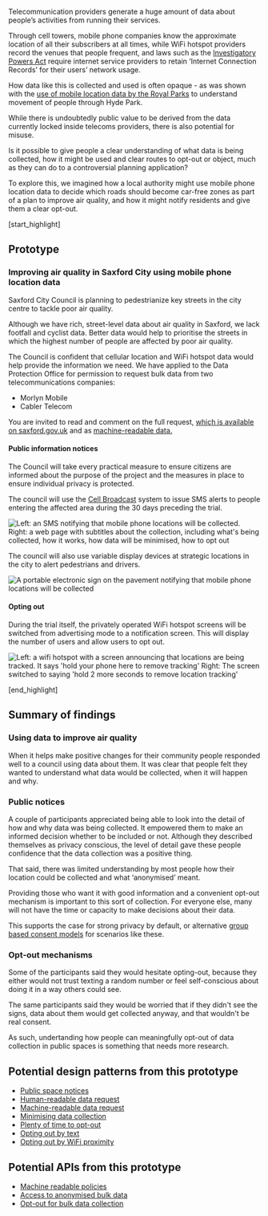 Telecommunication providers generate a huge amount of data about people&rsquo;s activities from running their services.

Through cell towers, mobile phone companies know the approximate location of all their subscribers at all times, while WiFi hotspot providers record the venues that people frequent, and laws such as the [Investigatory Powers Act](http://www.legislation.gov.uk/ukpga/2016/25/contents/enacted) require internet service providers to retain &lsquo;Internet Connection Records&rsquo; for their users&rsquo; network usage.

How data like this is collected and used is often opaque - as was shown with the [use of mobile location data by the Royal Parks](https://www.theguardian.com/world/2015/dec/25/hyde-park-visitors-tracked-mobile-phone-data-ee) to understand movement of people through Hyde Park.

While there is undoubtedly public value to be derived from the data currently locked inside telecoms providers, there is also potential for misuse.

Is it possible to give people a clear understanding of what data is being collected, how it might be used and clear routes to opt-out or object, much as they can do to a controversial planning application?

To explore this, we imagined how a local authority might use mobile phone location data to decide which roads should become car-free zones as part of a plan to improve air quality, and how it might notify residents and give them a clear opt-out.


[start_highlight]

## Prototype
### Improving air quality in Saxford City using mobile phone location data

Saxford City Council is planning to pedestrianize key streets in the city centre to tackle poor air quality.

Although we have rich, street-level data about air quality in Saxford, we lack footfall and cyclist data. Better data would help to prioritise the streets in which the highest number of people are affected by poor air quality.

The Council is confident that cellular location and WiFi hotspot data would help provide the information we need. We have applied to the Data Protection Office for permission to request bulk data from two telecommunications companies:

 * Morlyn Mobile
 * Cabler Telecom 


You are invited to read and comment on the full request, [which is available on saxford.gov.uk](https://gist.github.com/paulfurley/21ac195a66803588a27870f634dfef02#file-collection_request-md) and as [machine-readable data.](https://gist.githubusercontent.com/paulfurley/21ac195a66803588a27870f634dfef02/raw/75910d4dd41091f1fd7e49636169c0e09957b76c/collection_request.json)

#### Public information notices

The Council will take every practical measure to ensure citizens are informed about the purpose of the project and the measures in place to ensure individual privacy is protected.

The council will use the [Cell Broadcast](https://en.wikipedia.org/wiki/Cell_Broadcast) system to issue SMS alerts to people entering the affected area during the 30 days preceding the trial.

![Left: an SMS notifying that mobile phone locations will be collected. Right: a web page with subtitles about the collection, including what's being collected, how it works, how data will be minimised, how to opt out](http://s3-eu-west-1.amazonaws.com/projectsbyif.com/longform/openapis.projectsbyif.com/Saxford-council_prototype-v1.jpg)

The council will also use variable display devices at strategic locations in the city to alert pedestrians and drivers.

![A portable electronic sign on the pavement notifying that mobile phone locations will be collected](http://s3-eu-west-1.amazonaws.com/projectsbyif.com/longform/openapis.projectsbyif.com/variable-message-signs_v2.gif)

#### Opting out

During the trial itself, the privately operated WiFi hotspot screens will be switched from advertising mode to a notification screen. This will display the number of users and allow users to opt out.

![Left: a wifi hotspot with a screen announcing that locations are being tracked. It says 'hold your phone here to remove tracking' Right: The screen switched to saying 'hold 2 more seconds to remove location tracking'](https://s3-eu-west-1.amazonaws.com/projectsbyif.com/longform/openapis.projectsbyif.com/data-for-research-campaigns-4.png)

[end_highlight]

## Summary of findings

### Using data to improve air quality

When it helps make positive changes for their community people responded well to a council using data about them. It was clear that people felt they wanted to understand what data would be collected, when it will happen and why. 

### Public notices

A couple of participants appreciated being able to look into the detail of how and why data was being collected. It empowered them to make an informed decision whether to be included or not. Although they described themselves as privacy conscious, the level of detail gave these people confidence that the data collection was a positive thing.

That said, there was limited understanding by most people how their location could be collected and what &lsquo;anonymised&rsquo; meant.

Providing those who want it with good information and a convenient opt-out mechanism is important to this sort of collection. For everyone else, many will not have the time or capacity to make decisions about their data.

This supports the case for strong privacy by default, or alternative [group based consent models](https://www.connectedhealthcities.org/get-involved/citizens-juries/) for scenarios like these.

### Opt-out mechanisms

Some of the participants said they would hesitate opting-out, because they either would not trust texting a random number or feel self-conscious about doing it in a way others could see.

The same participants said they would be worried that if they didn't see the signs, data about them would get collected anyway, and that wouldn't be real consent.

As such, undertanding how people can meaningfully opt-out of data collection in public spaces is something that needs more research.

## Potential design patterns from this prototype

* [Public space notices](/appendix-potential-design-patterns-for-open-apis-in-the-utilities-sector#publicspacenotices)
* [Human-readable data request](/appendix-potential-design-patterns-for-open-apis-in-the-utilities-sector#humanreadabledatarequest)
* [Machine-readable data request](/appendix-potential-design-patterns-for-open-apis-in-the-utilities-sector#machinereadabledatarequest)
* [Minimising data collection](/appendix-potential-design-patterns-for-open-apis-in-the-utilities-sector#minimisingdatacollection)
* [Plenty of time to opt-out](/appendix-potential-design-patterns-for-open-apis-in-the-utilities-sector#plentyoftimetooptout)
* [Opting out by text](/appendix-potential-design-patterns-for-open-apis-in-the-utilities-sector#optingoutbytext)
* [Opting out by WiFi proximity](/appendix-potential-design-patterns-for-open-apis-in-the-utilities-sector#optingoutbywifiproximity)

## Potential APIs from this prototype

* [Machine readable policies](/appendix-potential-open-apis-for-the-telecoms-sector#machinereadablepolicies)
* [Access to anonymised bulk data](/appendix-potential-open-apis-for-the-telecoms-sector#accesstoanonymisedbulkdata)
* [Opt-out for bulk data collection](/appendix-potential-open-apis-for-the-telecoms-sector#optoutforbulkdatacollection)


